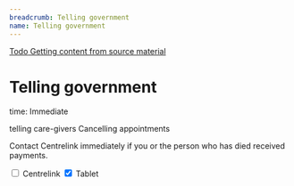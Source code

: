 ```yaml
---
breadcrumb: Telling government
name: Telling government
---
```

<a class="au-progress-indicator__link au-progress-indicator__link--todo" href="#url">
          <span class="au-progress-indicator__status">Todo</span>
          Getting content from source material
        </a>

# Telling government

time: Immediate

telling care-givers
Cancelling appointments

Contact Centrelink immediately if you or the person who has died received payments.

<!--
  Light:  <label class="au-control-input">
  Dark:   <label class="au-control-input au-control-input--dark">
-->

<label class="au-control-input">
  <input class="au-control-input__input" type="checkbox" name="checkbox-ex">
  <span class="au-control-input__text"> Centrelink </span>
</label>


<!--
| Telling family and friends | Telling government| Telling other|
|---|---|---|
|<label class="au-control-input"> <input class="au-control-input__input" type="checkbox" name="checkbox-ex"> <span class="au-control-input__text"> Centrelink </span> </label>|tile text|tile text| -->


<label class="au-control-input">
  <input class="au-control-input__input" type="checkbox" name="checkbox-ex" checked>
  <span class="au-control-input__text">Tablet</span>
</label>
